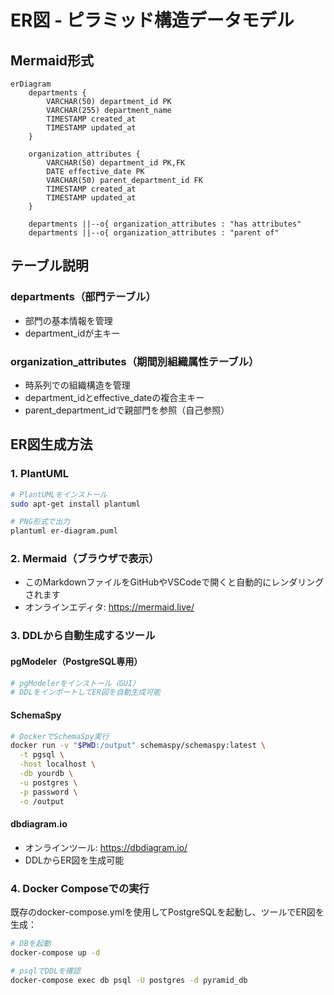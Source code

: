 # ER図 - ピラミッド構造データモデル

## Mermaid形式

```mermaid
erDiagram
    departments {
        VARCHAR(50) department_id PK
        VARCHAR(255) department_name
        TIMESTAMP created_at
        TIMESTAMP updated_at
    }
    
    organization_attributes {
        VARCHAR(50) department_id PK,FK
        DATE effective_date PK
        VARCHAR(50) parent_department_id FK
        TIMESTAMP created_at
        TIMESTAMP updated_at
    }
    
    departments ||--o{ organization_attributes : "has attributes"
    departments ||--o{ organization_attributes : "parent of"
```

## テーブル説明

### departments（部門テーブル）
- 部門の基本情報を管理
- department_idが主キー

### organization_attributes（期間別組織属性テーブル）
- 時系列での組織構造を管理
- department_idとeffective_dateの複合主キー
- parent_department_idで親部門を参照（自己参照）

## ER図生成方法

### 1. PlantUML
```bash
# PlantUMLをインストール
sudo apt-get install plantuml

# PNG形式で出力
plantuml er-diagram.puml
```

### 2. Mermaid（ブラウザで表示）
- このMarkdownファイルをGitHubやVSCodeで開くと自動的にレンダリングされます
- オンラインエディタ: https://mermaid.live/

### 3. DDLから自動生成するツール

#### pgModeler（PostgreSQL専用）
```bash
# pgModelerをインストール（GUI）
# DDLをインポートしてER図を自動生成可能
```

#### SchemaSpy
```bash
# DockerでSchemaSpy実行
docker run -v "$PWD:/output" schemaspy/schemaspy:latest \
  -t pgsql \
  -host localhost \
  -db yourdb \
  -u postgres \
  -p password \
  -o /output
```

#### dbdiagram.io
- オンラインツール: https://dbdiagram.io/
- DDLからER図を生成可能

### 4. Docker Composeでの実行
既存のdocker-compose.ymlを使用してPostgreSQLを起動し、ツールでER図を生成：

```bash
# DBを起動
docker-compose up -d

# psqlでDDLを確認
docker-compose exec db psql -U postgres -d pyramid_db
```